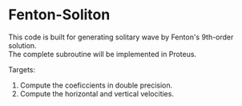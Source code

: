 # Fenton-Soliton

This code is built for generating solitary wave by Fenton's 9th-order solution.  
The complete subroutine will be implemented in Proteus.  

Targets:  
1. Compute the coeficcients in double precision.  
2. Compute the horizontal and vertical velocities.  
